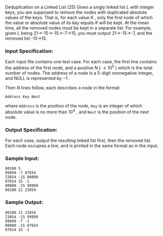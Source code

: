Deduplication on a Linked List (25)
Given a singly linked list $L$ with integer keys, you are supposed to remove
the nodes with duplicated absolute values of the keys. That is, for each value
$K$ , only the first node of which the value or absolute value of its key
equals $K$ will be kept. At the mean time, all the removed nodes must be kept
in a separate list. For example, given $L$ being 21→-15→-15→-7→15, you must
output 21→-15→-7, and the removed list -15→15.

### Input Specification:

Each input file contains one test case. For each case, the first line contains
the address of the first node, and a positive $N$ ( $\le 10^5$ ) which is the
total number of nodes. The address of a node is a 5-digit nonnegative integer,
and NULL is represented by $-1$ .

Then $N$ lines follow, each describes a node in the format:

    
    
    Address Key Next
    

where `Address` is the position of the node, `Key` is an integer of which
absolute value is no more than $10^4$ , and `Next` is the position of the next
node.

### Output Specification:

For each case, output the resulting linked list first, then the removed list.
Each node occupies a line, and is printed in the same format as in the input.

### Sample Input:

    
    
    00100 5
    99999 -7 87654
    23854 -15 00000
    87654 15 -1
    00000 -15 99999
    00100 21 23854
    

### Sample Output:

    
    
    00100 21 23854
    23854 -15 99999
    99999 -7 -1
    00000 -15 87654
    87654 15 -1
    

